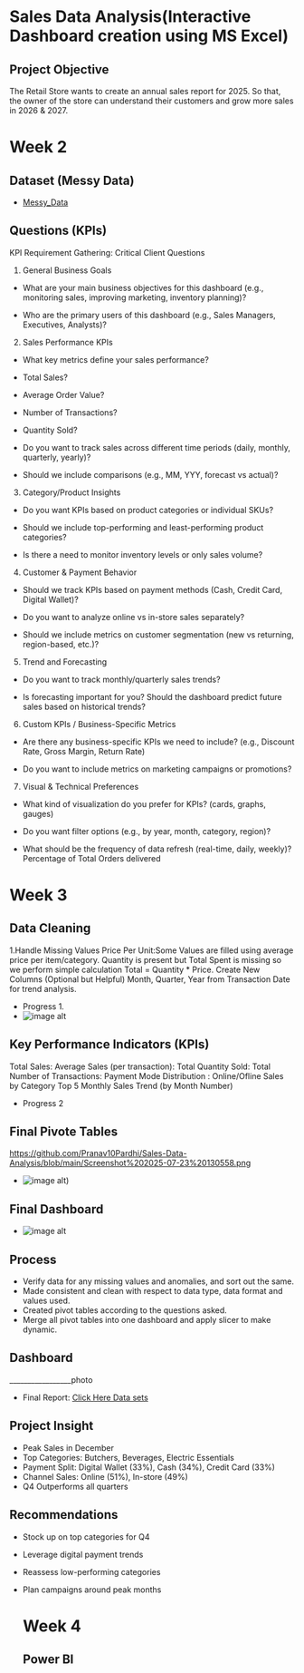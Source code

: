 # Sales Data Analysis(Interactive Dashboard creation using MS Excel)
## Project Objective
The Retail Store wants to create an annual sales report for 2025. So that, the owner of the store can understand their customers and grow more sales in 2026 & 2027.
# Week 2
## Dataset  (Messy Data)   
- <a href="https://github.com/Pranav10Pardhi/Sales-Data-Analysis/blob/main/retail_store_sales%20(1).csv">Messy_Data</a>

## Questions (KPIs)
KPI Requirement Gathering: Critical Client Questions
1. General Business Goals
  - What are your main business objectives for this dashboard (e.g., monitoring sales, improving marketing, inventory planning)?

  - Who are the primary users of this dashboard (e.g., Sales Managers, Executives, Analysts)?

2. Sales Performance KPIs
 - What key metrics define your sales performance?

 - Total Sales?

 - Average Order Value?

 - Number of Transactions?

 - Quantity Sold?

 - Do you want to track sales across different time periods (daily, monthly, quarterly, yearly)?

 - Should we include comparisons (e.g., MM, YYY, forecast vs actual)?

3. Category/Product Insights
 - Do you want KPIs based on product categories or individual SKUs?

 - Should we include top-performing and least-performing product categories?

 - Is there a need to monitor inventory levels or only sales volume?

4. Customer & Payment Behavior
 - Should we track KPIs based on payment methods (Cash, Credit Card, Digital Wallet)?

 - Do you want to analyze online vs in-store sales separately?

 - Should we include metrics on customer segmentation (new vs returning, region-based, etc.)?

5. Trend and Forecasting
 - Do you want to track monthly/quarterly sales trends?

 - Is forecasting important for you? Should the dashboard predict future sales based on historical trends?

6. Custom KPIs / Business-Specific Metrics
 - Are there any business-specific KPIs we need to include? (e.g., Discount Rate, Gross Margin, Return Rate)

 - Do you want to include metrics on marketing campaigns or promotions?

7. Visual & Technical Preferences
 - What kind of visualization do you prefer for KPIs? (cards, graphs, gauges)

 - Do you want filter options (e.g., by year, month, category, region)?

 - What should be the frequency of data refresh (real-time, daily, weekly)?
   Percentage of Total Orders delivered

# Week 3
## Data Cleaning 
1.Handle Missing Values
   Price Per Unit:Some Values are filled using average price per item/category.
   Quantity is present but Total Spent is missing so we perform simple calculation Total = Quantity * Price.
   Create New Columns (Optional but Helpful)
   Month, Quarter, Year from Transaction Date for trend analysis.
- Progress 1.
- ![image alt](https://github.com/Pranav10Pardhi/Sales-Data-Analysis/blob/b98a70e9bd182035afd7f52eb678f5d0cd404bbf/Screenshot%202025-07-22%20105131.png) 
## Key Performance Indicators (KPIs)
Total Sales:
Average Sales (per transaction): 
Total Quantity Sold:
Total Number of Transactions:
Payment Mode Distribution : Online/Ofline
Sales by Category Top 5
Monthly Sales Trend (by Month Number)
- Progress 2
##  Final Pivote Tables
https://github.com/Pranav10Pardhi/Sales-Data-Analysis/blob/main/Screenshot%202025-07-23%20130558.png
- ![image alt](https://github.com/Pranav10Pardhi/Sales-Data-Analysis/blob/main/Screenshot%202025-07-23%20130558.png))
## Final Dashboard
- ![image alt](https://raw.githubusercontent.com/Pranav10Pardhi/Sales-Data-Analysis/037cf0a747aa46eda470698ee7ffd6d785025f2c/Screenshot%202025-07-24%20130708.png)
## Process
- Verify data for any missing values and anomalies, and sort out the same.
- Made consistent and clean with respect to data type, data format and values used.
- Created pivot tables according to the questions asked.
- Merge all pivot tables into one dashboard and apply slicer to make dynamic.
## Dashboard

_________________photo
- Final Report: <a href="https://github.com/Pranav10Pardhi/Sales-Data-Analysis/blob/main/Book1.xlsx">Click Here Data sets</a>

## Project Insight
- Peak Sales in December
- Top Categories: Butchers, Beverages, Electric Essentials
- Payment Split: Digital Wallet (33%), Cash (34%), Credit Card (33%)
- Channel Sales: Online (51%), In-store (49%)
- Q4 Outperforms all quarters

## Recommendations
- Stock up on top categories for Q4

- Leverage digital payment trends

- Reassess low-performing categories

- Plan campaigns around peak months

  # Week 4
  ## Power BI 



